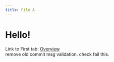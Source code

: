 ```yaml
---
title: File A
---
```


# Hello!

Link to First tab: [Overview](../overview)  
remove old commit msg validation. check
fail this.